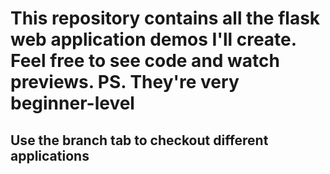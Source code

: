 # This repository contains all the flask web application demos I'll create. Feel free to see code and watch previews. PS. They're very beginner-level

## Use the branch tab to checkout different applications
